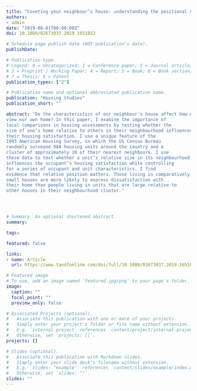 ```yaml
---
title: "Coveting your neighbour’s house: understanding the positional nature of residential satisfaction"
authors:
- admin
date: "2019-08-01T00:00:00Z"
doi: 10.1080/02673037.2019.1651832

# Schedule page publish date (NOT publication's date).
publishDate: 

# Publication type.
# Legend: 0 = Uncategorized; 1 = Conference paper; 2 = Journal article;
# 3 = Preprint / Working Paper; 4 = Report; 5 = Book; 6 = Book section;
# 7 = Thesis; 8 = Patent
publication_types: ["2"]

# Publication name and optional abbreviated publication name.
publication: "Housing Studies"
publication_short: ""

abstract: "Do the characteristics of our neighbour’s house affect how we
view our own home? In this paper, I examine the importance of
local comparisons in housing assessments by testing whether the
size of one’s home relative to others in their neighbourhood influences
their housing satisfaction. I use a unique feature of the
1993 American Housing Survey, in which the US Census Bureau
randomly surveyed 988 housing units around the country and a
cluster of approximately 10 of their nearest neighbours. I use
these data to test whether a unit’s relative size in its neighbourhood
influences the occupant’s housing satisfaction while controlling
for a series of occupant and unit characteristics. I find
evidence that relative position matters. Those living in comparatively
small houses are more likely to express dissatisfaction with
their home than people living in units that are large relative to
other houses in their neighbourhood cluster." 




# Summary. An optional shortened abstract.
summary: 

tags:

featured: false

links:
- name: Article
  url: https://www.tandfonline.com/doi/full/10.1080/02673037.2019.1651832

# Featured image
# To use, add an image named `featured.jpg/png` to your page's folder. 
image:
  caption: ""
  focal_point: ""
  preview_only: false

# Associated Projects (optional).
#   Associate this publication with one or more of your projects.
#   Simply enter your project's folder or file name without extension.
#   E.g. `internal-project` references `content/project/internal-project/index.md`.
#   Otherwise, set `projects: []`.
projects: []

# Slides (optional).
#   Associate this publication with Markdown slides.
#   Simply enter your slide deck's filename without extension.
#   E.g. `slides: "example"` references `content/slides/example/index.md`.
#   Otherwise, set `slides: ""`.
slides: ""
---
```



